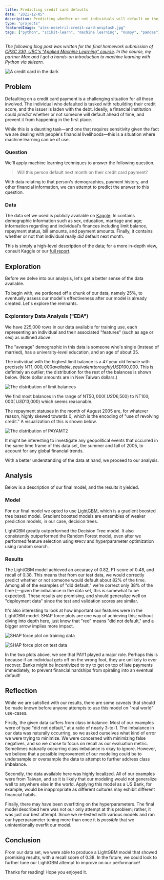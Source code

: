 ```yaml
---
title: Predicting credit card defaults
date: "2021-12-05"
description: Predicting whether or not individuals will default on their credit card payments using Python, sklearn, and more.
type: "projects"
featuredImage: "ales-nesetril-credit-card-unsplash.jpg"
tags: ["python", "scikit-learn", "machine learning", "numpy", "pandas"]
---
```


_The following blog post was written for the final homework submission of [CPSC 330, UBC's "Applied Machine Learning" course](https://github.com/ubc-cs/cpsc330). In the course, my partner Max and I got a hands-on introduction to machine learning with Python via sklearn._

![A credit card in the dark](ales-nesetril-credit-card-unsplash.jpg)

## Problem

Defaulting on a credit card payment is a challenging situation for all those involved. The individual who defaulted is tasked with rebuilding their credit score, and the issuer is laden with the debt. Ideally, a financial institution could _predict_ whether or not someone will default ahead of time, and prevent it from happening in the first place.

While this is a daunting task—and one that requires sensitivity given the fact we are dealing with people's financial livelihoods—this is a situation where machine learning can be of use.

### Question

We'll apply machine learning techniques to answer the following question.

> Will this person default next month on their credit card payment?

With data relating to that person's demographics, payment history, and other financial information, we can attempt to predict the answer to this question.

### Data

The data set we used is publicly available on [Kaggle](https://kaggle.com/uciml/default-of-credit-card-clients-dataset). In contains demographic information such as sex, education, marriage and age; information regarding and individual's finances including limit balance, repayment status, bill amounts, and payment amounts. Finally, it contains whether or not that individual really _did_ default next month.

This is simply a high-level description of the data; for a more in-depth view, consult Kaggle or our [full report](hw6.pdf).

## Exploration

Before we delve into our analysis, let's get a better sense of the data available.

To begin with, we portioned off a chunk of our data, namely 25%, to eventually assess our model's effectiveness after our model is already created. Let's explore the remnants.

### Exploratory Data Analysis ("EDA")

We have 225,000 rows in our data available for training use, each representing an individual and their associated "features" (such as age or sex) as outlined above.

The "average" demographic in this data is someone who's single (instead of married), has a university-level education, and an age of about 35.

The individual with the highest limit balance is a 47 year old female with precisely NT$1,000,000  available, equivalent to roughly USD$100,000. This is definitely an outlier; the distribution for the rest of the balances is shown below. (Note dollar amounts are in New Taiwan dollars.)

![The distribution of limit balances](distribution-of-limitbal.png)

We find most balances in the range of NT$50,000 (~USD$6,500) to NT$100,000 (~USD$13,000) which seems reasonable.

The repayment statuses in the month of August 2005 are, for whatever reason, highly skewed towards 0, which is the encoding of "use of revolving credit." A visualization of this is shown below.

![The distribution of PAYAMT2](distribution-of-payamt2.png)

It might be interesting to investigate any geopolitical events that occurred in the same time frame of this data set, the summer and fall of 2005, to account for any global financial trends.

With a better understanding of the data at hand, we proceed to our analysis.

## Analysis

Below is a description of our final model, and the results it yielded.

### Model

For our final model we opted to use [LightGBM](https://lightgbm.readthedocs.io/en/latest/index.html), which is a gradient boosted tree based model. Gradient boosted models are ensembles of weaker prediction models, in our case, decision trees.

LightGBM greatly outperformed the Decision Tree model. It also consistently outperformed the Random Forest model, even after we performed feature selection using `RFECV` and hyperparameter optimization using random search.

### Results

The LightGBM model achieved an accuracy of 0.82, F1-score of 0.48, and recall of 0.38. This means that from our test data, we would correctly predict whether or not someone would default about 82% of the time. Among all of the examples of "did default," we're correct only 38% of the time (—given the imbalance in the data set, this is somewhat to be expected). These results are promising, and should generalize well on "deployment data" since the test and validation scores are similar.

It's also interesting to look at how important our features were in the LightGBM model. SHAP force plots are one way of achieving this; without diving into depth here, just know that "red" means "did not default," and a bigger arrow implies more impact.

![SHAP force plot on training data](shap-force1.png)

![SHAP force plot on test data](shap-force2.png)

In the two plots above, we see that PAY1 played a major role. Perhaps this is because if an individual gets off on the wrong foot, they are unlikely to ever recover. Banks might be incentivized to try to get on top of late payments immediately, to prevent financial hardships from spiraling into an eventual default!

## Reflection

While we are satisfied with our results, there are some caveats that should be made known before anyone attempts to use this model on "real world" use-cases.

Firstly, the given data suffers from class imbalance. Most of our examples were of type "did not default," at a ratio of nearly 3-to-1. The imbalance in our data was naturally occurring, so we asked ourselves what kind of error we were trying to minimize. We were concerned with minimizing false negatives, and so we chose to focus on recall as our evaluation metric. Sometimes naturally occurring class imbalance is okay to ignore. However, we believe that a possible improvement of our modeling could be to undersample or oversample the data to attempt to further address class imbalance.

Secondly, the data available here was highly localized. All of our examples were from Taiwan, and so it is likely that our modeling would not generalize well to anywhere else in the world. Applying this model as a US Bank, for example, would be inappropriate as different cultures may exhibit different financial habits.

Finally, there may have been overfitting on the hyperparameters. The final model described here was not our only attempt at this problem; rather, it was just our best attempt. Since we re-tested with various models and ran our hyperparameter tuning more than once it is _possible_ that we unintentionally overfit our model.

## Conclusion

From our data set, we were able to produce a LightGBM model that showed promising results, with a recall score of 0.38. In the future, we could look to further tune our LightGBM attempt to improve on our performance!

Thanks for reading! Hope you enjoyed it.
